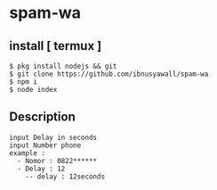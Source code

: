 # spam-wa

## install [ termux ]

```
$ pkg install nodejs && git
$ git clone https://github.com/ibnusyawall/spam-wa
$ npm i
$ node index
```

## Description
```
input Delay in seconds
input Number phone
example : 
  - Nomor : 0822******
  - Delay : 12
    -- delay : 12seconds
```
